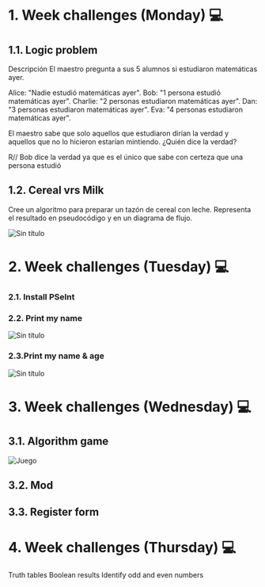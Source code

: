 # 1. Week challenges (Monday) 💻
## 1.1. Logic problem

Descripción
El maestro pregunta a sus 5 alumnos si estudiaron matemáticas ayer.

Alice: "Nadie estudió matemáticas ayer".
Bob: "1 persona estudió matemáticas ayer".
Charlie: "2 personas estudiaron matemáticas ayer".
Dan: "3 personas estudiaron matemáticas ayer".
Eva: "4 personas estudiaron matemáticas ayer".

El maestro sabe que solo aquellos que estudiaron dirían la verdad y aquellos que no lo hicieron estarían mintiendo. ¿Quién dice la verdad?

R// Bob dice la verdad ya que es el único que sabe con certeza que una persona estudió

## 1.2. Cereal vrs Milk

Cree un algoritmo para preparar un tazón de cereal con leche. Representa el resultado en pseudocódigo y en un diagrama de flujo.

![Sin título](https://user-images.githubusercontent.com/118086376/233247337-b6fc5314-4e75-43c8-97a6-c3a6fcea8c2c.png)

# 2. Week challenges (Tuesday) 💻
### 2.1. Install PSeInt

### 2.2. Print my name

![Sin título](https://user-images.githubusercontent.com/118086376/233263239-85e55cfc-8b6c-4f3b-8f7c-f7753d7c7f3d.png)

### 2.3.Print my name & age

![Sin título](https://user-images.githubusercontent.com/118086376/233266397-18eb7adf-8bf4-4670-b075-e7417cb41b3b.png)

# 3. Week challenges (Wednesday) 💻
## 3.1. Algorithm game

![Juego](https://github.com/KevinPatzan95/Practices_Core_Code_Fundamentals/assets/118086376/32f98cea-3ed9-476a-81b4-2e1e1a1c3713)

## 3.2. Mod

## 3.3. Register form

# 4. Week challenges (Thursday) 💻
Truth tables
Boolean results
Identify odd and even numbers

